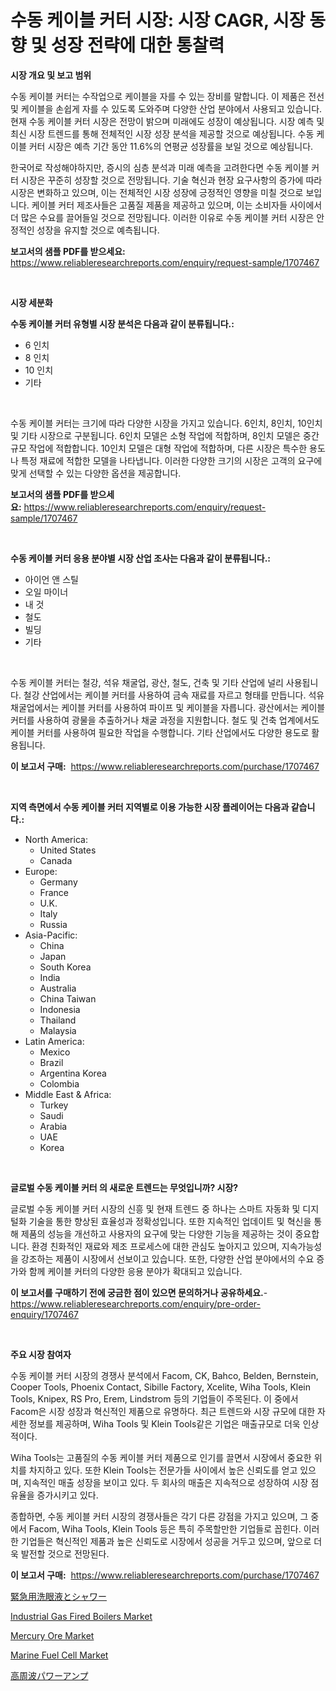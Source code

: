 <p><h1>수동 케이블 커터 시장: 시장 CAGR, 시장 동향 및 성장 전략에 대한 통찰력</h1></p><p><strong>시장 개요 및 보고 범위</strong></p>
<p><p>수동 케이블 커터는 수작업으로 케이블을 자를 수 있는 장비를 말합니다. 이 제품은 전선 및 케이블을 손쉽게 자를 수 있도록 도와주며 다양한 산업 분야에서 사용되고 있습니다. 현재 수동 케이블 커터 시장은 전망이 밝으며 미래에도 성장이 예상됩니다. 시장 예측 및 최신 시장 트렌드를 통해 전체적인 시장 성장 분석을 제공할 것으로 예상됩니다. 수동 케이블 커터 시장은 예측 기간 동안 11.6%의 연평균 성장률을 보일 것으로 예상됩니다. </p><p>한국어로 작성해야하지만, 증시의 심층 분석과 미래 예측을 고려한다면 수동 케이블 커터 시장은 꾸준히 성장할 것으로 전망됩니다. 기술 혁신과 현장 요구사항의 증가에 따라 시장은 변화하고 있으며, 이는 전체적인 시장 성장에 긍정적인 영향을 미칠 것으로 보입니다. 케이블 커터 제조사들은 고품질 제품을 제공하고 있으며, 이는 소비자들 사이에서 더 많은 수요를 끌어들일 것으로 전망됩니다. 이러한 이유로 수동 케이블 커터 시장은 안정적인 성장을 유지할 것으로 예측됩니다.</p></p>
<p><strong>보고서의 샘플 PDF를 받으세요:</strong> <a href="https://www.reliableresearchreports.com/enquiry/request-sample/1707467">https://www.reliableresearchreports.com/enquiry/request-sample/1707467</a></p>
<p>&nbsp;</p>
<p><strong>시장 세분화</strong></p>
<p><strong>수동 케이블 커터 유형별 시장 분석은 다음과 같이 분류됩니다.:</strong></p>
<p><ul><li>6 인치</li><li>8 인치</li><li>10 인치</li><li>기타</li></ul></p>
<p>&nbsp;</p>
<p><p>수동 케이블 커터는 크기에 따라 다양한 시장을 가지고 있습니다. 6인치, 8인치, 10인치 및 기타 시장으로 구분됩니다. 6인치 모델은 소형 작업에 적합하며, 8인치 모델은 중간 규모 작업에 적합합니다. 10인치 모델은 대형 작업에 적합하며, 다른 시장은 특수한 용도나 특정 재료에 적합한 모델을 나타냅니다. 이러한 다양한 크기의 시장은 고객의 요구에 맞게 선택할 수 있는 다양한 옵션을 제공합니다.</p></p>
<p><strong>보고서의 샘플 PDF를 받으세요:</strong>&nbsp;<a href="https://www.reliableresearchreports.com/enquiry/request-sample/1707467">https://www.reliableresearchreports.com/enquiry/request-sample/1707467</a></p>
<p>&nbsp;</p>
<p><strong> 수동 케이블 커터 응용 분야별 시장 산업 조사는 다음과 같이 분류됩니다.:</strong></p>
<p><ul><li>아이언 앤 스틸</li><li>오일 마이너</li><li>내 것</li><li>철도</li><li>빌딩</li><li>기타</li></ul></p>
<p>&nbsp;</p>
<p><p>수동 케이블 커터는 철강, 석유 채굴업, 광산, 철도, 건축 및 기타 산업에 널리 사용됩니다. 철강 산업에서는 케이블 커터를 사용하여 금속 재료를 자르고 형태를 만듭니다. 석유 채굴업에서는 케이블 커터를 사용하여 파이프 및 케이블을 자릅니다. 광산에서는 케이블 커터를 사용하여 광물을 추출하거나 채굴 과정을 지원합니다. 철도 및 건축 업계에서도 케이블 커터를 사용하여 필요한 작업을 수행합니다. 기타 산업에서도 다양한 용도로 활용됩니다.</p></p>
<p><strong>이 보고서 구매:</strong>&nbsp; <a href="https://www.reliableresearchreports.com/purchase/1707467">https://www.reliableresearchreports.com/purchase/1707467</a></p>
<p>&nbsp;</p>
<p><strong>지역 측면에서 수동 케이블 커터 지역별로 이용 가능한 시장 플레이어는 다음과 같습니다.:</strong></p>
<p><ul>
    <li>
        North America:
        <ul>
            <li>United States</li>
            <li>Canada</li>
        </ul>
    </li>
    <li>
        Europe:
        <ul>
            <li>Germany</li>
            <li>France</li>
            <li>U.K.</li>
            <li>Italy</li>
            <li>Russia</li>
        </ul>
    </li>
    <li>
        Asia-Pacific:
        <ul>
            <li>China</li>
            <li>Japan</li>
            <li>South Korea</li>
            <li>India</li>
            <li>Australia</li>
            <li>China Taiwan</li>
            <li>Indonesia</li>
            <li>Thailand</li>
            <li>Malaysia</li>
        </ul>
    </li>
    <li>
        Latin America:
        <ul>
            <li>Mexico</li>
            <li>Brazil</li>
            <li>Argentina Korea</li>
            <li>Colombia</li>
        </ul>
    </li>
    <li>
        Middle East & Africa:
        <ul>
            <li>Turkey</li>
            <li>Saudi</li>
            <li>Arabia</li>
            <li>UAE</li>
            <li>Korea</li>
        </ul>
    </li>
    </ul></p>
<p>&nbsp;</p>
<p><strong>글로벌 수동 케이블 커터 의 새로운 트렌드는 무엇입니까? 시장?</strong></p>
<p><p>글로벌 수동 케이블 커터 시장의 신흥 및 현재 트렌드 중 하나는 스마트 자동화 및 디지털화 기술을 통한 향상된 효율성과 정확성입니다. 또한 지속적인 업데이트 및 혁신을 통해 제품의 성능을 개선하고 사용자의 요구에 맞는 다양한 기능을 제공하는 것이 중요합니다. 환경 친화적인 재료와 제조 프로세스에 대한 관심도 높아지고 있으며, 지속가능성을 강조하는 제품이 시장에서 선보이고 있습니다. 또한, 다양한 산업 분야에서의 수요 증가와 함께 케이블 커터의 다양한 응용 분야가 확대되고 있습니다.</p></p>
<p><strong>이 보고서를 구매하기 전에 궁금한 점이 있으면 문의하거나 공유하세요.</strong>- <a href="https://www.reliableresearchreports.com/enquiry/pre-order-enquiry/1707467">https://www.reliableresearchreports.com/enquiry/pre-order-enquiry/1707467</a></p>
<p>&nbsp;</p>
<p><strong>주요 시장 참여자</strong></p>
<p><p>수동 케이블 커터 시장의 경쟁사 분석에서 Facom, CK, Bahco, Belden, Bernstein, Cooper Tools, Phoenix Contact, Sibille Factory, Xcelite, Wiha Tools, Klein Tools, Knipex, RS Pro, Erem, Lindstrom 등의 기업들이 주목된다. 이 중에서 Facom은 시장 성장과 혁신적인 제품으로 유명하다. 최근 트렌드와 시장 규모에 대한 자세한 정보를 제공하며, Wiha Tools 및 Klein Tools같은 기업은 매출규모로 더욱 인상적이다. </p><p>Wiha Tools는 고품질의 수동 케이블 커터 제품으로 인기를 끌면서 시장에서 중요한 위치를 차지하고 있다. 또한 Klein Tools는 전문가들 사이에서 높은 신뢰도를 얻고 있으며, 지속적인 매출 성장을 보이고 있다. 두 회사의 매출은 지속적으로 성장하여 시장 점유율을 증가시키고 있다.</p><p>종합하면, 수동 케이블 커터 시장의 경쟁사들은 각기 다른 강점을 가지고 있으며, 그 중에서 Facom, Wiha Tools, Klein Tools 등은 특히 주목할만한 기업들로 꼽힌다. 이러한 기업들은 혁신적인 제품과 높은 신뢰도로 시장에서 성공을 거두고 있으며, 앞으로 더욱 발전할 것으로 전망된다.</p></p>
<p><strong>이 보고서 구매:</strong>&nbsp;&nbsp;<a href="https://www.reliableresearchreports.com/purchase/1707467">https://www.reliableresearchreports.com/purchase/1707467</a></p>
<p><p><a href="https://github.com/bevdtkn4419963/Market-Research-Report-List-1/blob/main/8116769192032.md">緊急用洗眼液とシャワー</a></p><p><a href="https://issuu.com/reportprime-2/docs/industrial-gas-fired-boilers-market-size-2030.pptx">Industrial Gas Fired Boilers Market</a></p><p><a href="https://github.com/globismark/Market-Research-Report-List-2/blob/main/mercury-ore-market.md">Mercury Ore Market</a></p><p><a href="https://issuu.com/reportprime-2/docs/marine-fuel-cell-market-size-2030.pptx">Marine Fuel Cell Market</a></p><p><a href="https://github.com/lababdou/Market-Research-Report-List-2/blob/main/5185503192031.md">高周波パワーアンプ</a></p></p>
